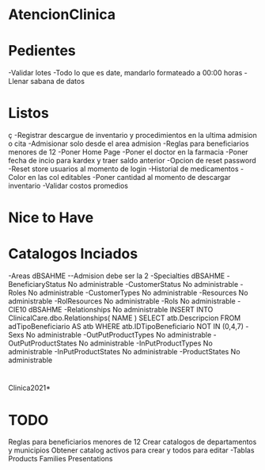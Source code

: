 # AtencionClinica

# Pedientes

-Validar lotes
-Todo lo que es date, mandarlo formateado a 00:00 horas
-Llenar sabana de datos

# Listos
ç
-Registrar descargue de inventario y procedimientos en la ultima admision o cita
-Admisionar solo desde el area admision
-Reglas para beneficiarios menores de 12
-Poner Home Page
-Poner el doctor en la farmacia
-Poner fecha de incio para kardex y traer saldo anterior
-Opcion de reset password
-Reset store usuarios al momento de login
-Historial de medicamentos
-Color en las col editables
-Poner cantidad al momento de descargar inventario
-Validar costos promedios
# Nice to Have





# Catalogos Inciados
-Areas dBSAHME --Admision debe ser la 2
-Specialties dBSAHME
-BeneficiaryStatus No administrable
-CustomerStatus No administrable
-Roles No administrable
-CustomerTypes No administrable
-Resources No administrable
-RolResources No administrable
-Rols No administrable
-CIE10 dBSAHME
-Relationships No administrable
    INSERT INTO ClinicalCare.dbo.Relationships(	NAME )
    SELECT atb.Descripcion FROM  adTipoBeneficiario AS atb WHERE atb.IDTipoBeneficiario NOT IN (0,4,7)
-Sexs No administrable
-OutPutProductTypes  No administrable
-OutPutProductStates No administrable
-InPutProductTypes No administrable
-InPutProductStates No administrable
-ProductStates No administrable

#
Clinica2021*
# TODO
Reglas para beneficiarios menores de 12
Crear catalogos de departamentos y municipios
Obtener catalog activos para crear y todos para editar
-Tablas
    Products
    Families
    Presentations
    
